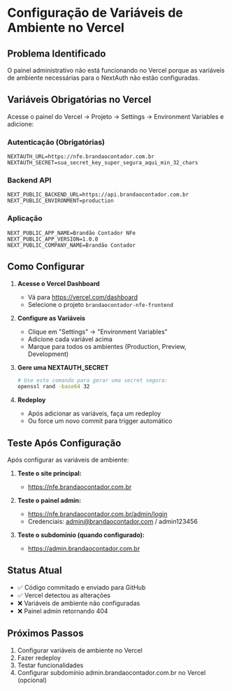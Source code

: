 # Configuração de Variáveis de Ambiente no Vercel

## Problema Identificado

O painel administrativo não está funcionando no Vercel porque as variáveis de ambiente necessárias para o NextAuth não estão configuradas.

## Variáveis Obrigatórias no Vercel

Acesse o painel do Vercel → Projeto → Settings → Environment Variables e adicione:

### Autenticação (Obrigatórias)
```
NEXTAUTH_URL=https://nfe.brandaocontador.com.br
NEXTAUTH_SECRET=sua_secret_key_super_segura_aqui_min_32_chars
```

### Backend API
```
NEXT_PUBLIC_BACKEND_URL=https://api.brandaocontador.com.br
NEXT_PUBLIC_ENVIRONMENT=production
```

### Aplicação
```
NEXT_PUBLIC_APP_NAME=Brandão Contador NFe
NEXT_PUBLIC_APP_VERSION=1.0.0
NEXT_PUBLIC_COMPANY_NAME=Brandão Contador
```

## Como Configurar

1. **Acesse o Vercel Dashboard**
   - Vá para https://vercel.com/dashboard
   - Selecione o projeto `brandaocontador-nfe-frontend`

2. **Configure as Variáveis**
   - Clique em "Settings" → "Environment Variables"
   - Adicione cada variável acima
   - Marque para todos os ambientes (Production, Preview, Development)

3. **Gere uma NEXTAUTH_SECRET**
   ```bash
   # Use este comando para gerar uma secret segura:
   openssl rand -base64 32
   ```

4. **Redeploy**
   - Após adicionar as variáveis, faça um redeploy
   - Ou force um novo commit para trigger automático

## Teste Após Configuração

Após configurar as variáveis de ambiente:

1. **Teste o site principal:**
   - https://nfe.brandaocontador.com.br

2. **Teste o painel admin:**
   - https://nfe.brandaocontador.com.br/admin/login
   - Credenciais: admin@brandaocontador.com / admin123456

3. **Teste o subdomínio (quando configurado):**
   - https://admin.brandaocontador.com.br

## Status Atual

- ✅ Código commitado e enviado para GitHub
- ✅ Vercel detectou as alterações
- ❌ Variáveis de ambiente não configuradas
- ❌ Painel admin retornando 404

## Próximos Passos

1. Configurar variáveis de ambiente no Vercel
2. Fazer redeploy
3. Testar funcionalidades
4. Configurar subdomínio admin.brandaocontador.com.br no Vercel (opcional)
